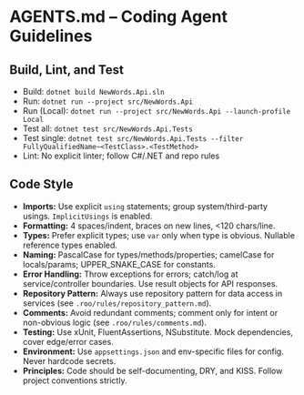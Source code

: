 # AGENTS.md – Coding Agent Guidelines

## Build, Lint, and Test
- Build: `dotnet build NewWords.Api.sln`
- Run: `dotnet run --project src/NewWords.Api`
- Run (Local): `dotnet run --project src/NewWords.Api --launch-profile Local`
- Test all: `dotnet test src/NewWords.Api.Tests`
- Test single: `dotnet test src/NewWords.Api.Tests --filter FullyQualifiedName~<TestClass>.<TestMethod>`
- Lint: No explicit linter; follow C#/.NET and repo rules

## Code Style
- **Imports:** Use explicit `using` statements; group system/third-party usings. `ImplicitUsings` is enabled.
- **Formatting:** 4 spaces/indent, braces on new lines, <120 chars/line.
- **Types:** Prefer explicit types; use `var` only when type is obvious. Nullable reference types enabled.
- **Naming:** PascalCase for types/methods/properties; camelCase for locals/params; UPPER_SNAKE_CASE for constants.
- **Error Handling:** Throw exceptions for errors; catch/log at service/controller boundaries. Use result objects for API responses.
- **Repository Pattern:** Always use repository pattern for data access in services (see `.roo/rules/repository_pattern.md`).
- **Comments:** Avoid redundant comments; comment only for intent or non-obvious logic (see `.roo/rules/comments.md`).
- **Testing:** Use xUnit, FluentAssertions, NSubstitute. Mock dependencies, cover edge/error cases.
- **Environment:** Use `appsettings.json` and env-specific files for config. Never hardcode secrets.
- **Principles:** Code should be self-documenting, DRY, and KISS. Follow project conventions strictly.
